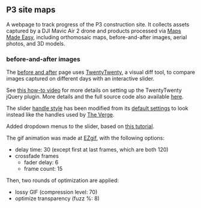## P3 site maps

A webpage to track progress of the P3 construction site. It collects assets captured by a DJI Mavic Air 2 drone and products processed via [Maps Made Easy](https://www.mapsmadeeasy.com), including orthomosaic maps, before-and-after images, aerial photos, and 3D models.

### before-and-after images

The [before and after](https://perryrothjohnson.github.io/p3-site-maps/slider.html) page uses [TwentyTwenty](https://zurb.com/playground/twentytwenty), a visual diff tool, to compare images captured on different days with an interactive slider.  

See [this how-to video](https://youtu.be/4Z3NWAyFtS0) for more details on setting up the TwentyTwenty jQuery plugin. More details and the full source code also available [here](https://github.com/zurb/twentytwenty).  

The slider [handle style](https://github.com/zurb/twentytwenty/blob/a7b4057817bb098f554c5626a19c3d5ae14b280b/css/twentytwenty.css) has been modified from its [default settings](https://zurb.com/playground/twentytwenty) to look instead like the handles used by [The Verge](https://www.theverge.com/2021/6/22/22545107/satellite-images-california-drought-water-esa).  

Added dropdown menus to the slider, based on [this tutorial](https://tutorialdeep.com/knowhow/show-hide-div-dropdown-selected/).

The gif animation was made at [EZgif](https://ezgif.com/maker/), with the following options:  
- delay time: 30 (except first at last frames, which are both 120)
- crossfade frames
  - fader delay: 6
  - frame count: 15

Then, two rounds of optimization are applied:  
- lossy GIF (compression level: 70)
- optimize transparency (fuzz %: 8)
